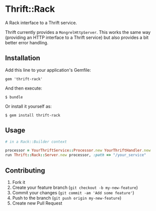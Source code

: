 # Thrift::Rack

A Rack interface to a Thrift service.

Thrift currently provides a `MongrelHttpServer`. This works the same way
(providing an HTTP interface to a Thrift service) but also provides
a bit better error handling.

## Installation

Add this line to your application's Gemfile:

    gem 'thrift-rack'

And then execute:

    $ bundle

Or install it yourself as:

    $ gem install thrift-rack

## Usage

```ruby
# in a Rack::Builder context

processor = YourThriftService::Processor.new YourThriftHandler.new
run Thrift::Rack::Server.new processor, :path => "/your_service"
```

## Contributing

1. Fork it
2. Create your feature branch (`git checkout -b my-new-feature`)
3. Commit your changes (`git commit -am 'Add some feature'`)
4. Push to the branch (`git push origin my-new-feature`)
5. Create new Pull Request
